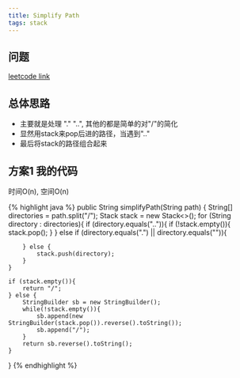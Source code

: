 ```yaml
---
title: Simplify Path
tags: stack
---
```


## 问题
[leetcode link](https://leetcode.com/problems/simplify-path/description/)

## 总体思路
- 主要就是处理 "." "..", 其他的都是简单的对"/"的简化
- 显然用stack来pop后进的路径，当遇到".."
- 最后将stack的路径组合起来

## 方案1 我的代码
时间O(n), 空间O(n)

{% highlight java %}
public String simplifyPath(String path) {
    String[] directories = path.split("/");
    Stack<String> stack = new Stack<>();
    for (String directory : directories){
        if (directory.equals("..")){
            if (!stack.empty()){
                stack.pop();
            }
        }  else if (directory.equals(".") || directory.equals("")){

        } else {
            stack.push(directory);
        }
    }

    if (stack.empty()){
        return "/";
    } else {
        StringBuilder sb = new StringBuilder();
        while(!stack.empty()){
            sb.append(new StringBuilder(stack.pop()).reverse().toString());
            sb.append("/");
        }
        return sb.reverse().toString();
    }
}
{% endhighlight %}
